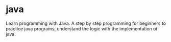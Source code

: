 # java
Learn programming with Java. 
A step by step programming for beginners to practice java programs, understand the logic with the implementation of java.
